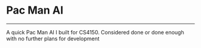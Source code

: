 # Pac Man AI
---

A quick Pac Man AI I built for CS4150.  Considered done or done enough
with no further plans for development